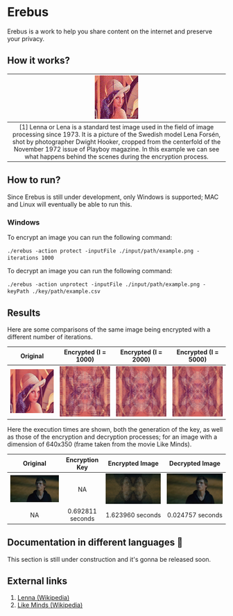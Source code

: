 # Erebus

Erebus is a work to help you share content on the internet and preserve your privacy.

## How it works?

| ![](./docs/resources/lenna.gif)                                                                          |
|:--------------------------------------------------------------------------------------------------------:|
| [1] Lenna or Lena is a standard test image used in the field of image processing since 1973. It is a picture of the Swedish model Lena Forsén, shot by photographer Dwight Hooker, cropped from the centerfold of the November 1972 issue of Playboy magazine. In this example we can see what happens behind the scenes during the encryption process. |

## How to run?

Since Erebus is still under development, only Windows is supported; MAC and Linux will eventually be able to run this.

### Windows

To encrypt an image you can run the following command:

```
./erebus -action protect -inputFile ./input/path/example.png -iterations 1000
```

To decrypt an image you can run the following command:

```
./erebus -action unprotect -inputFile ./input/path/example.png -keyPath ./key/path/example.csv
```

## Results

Here are some comparisons of the same image being encrypted with a different number of iterations.

| **Original**                    | **Encrypted (I = 1000)**             | **Encrypted (I = 2000)**             | **Encrypted (I = 5000)**             |
|:-------------------------------:|:------------------------------------:|:------------------------------------:|:------------------------------------:|
| ![](./docs/resources/lenna.png) | ![](./docs/resources/lenna_1000.png) | ![](./docs/resources/lenna_2000.png) | ![](./docs/resources/lenna_5000.png) |

Here the execution times are shown, both the generation of the key, as well as those of the encryption and decryption processes; for an image with a dimension of 640x350 (frame taken from the movie Like Minds).

| **Original**                         | **Encryption Key** | **Encrypted Image**                       | **Decrypted Image**                  |
|:------------------------------------:|:------------------:|:-----------------------------------------:|:------------------------------------:|
| ![](./docs/resources/like_minds.jpg) | NA                 | ![](./docs/resources/like_minds_3960.png) | ![](./docs/resources/like_minds.jpg) |
| NA                                   | 0.692811 seconds   | 1.623960 seconds                          | 0.024757 seconds                     |

## Documentation in different languages 🚧

This section is still under construction and it's gonna be released soon.

## External links

1. [Lenna (Wikipedia)](https://en.wikipedia.org/wiki/Lenna)
2. [Like Minds (Wikipedia)](https://en.wikipedia.org/wiki/Like_Minds)